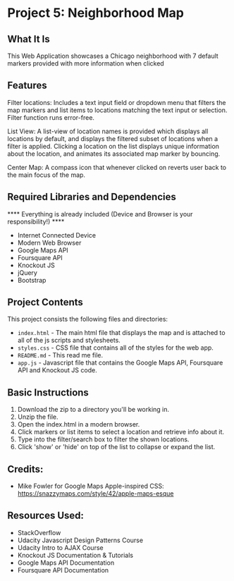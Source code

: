 # Project 5: Neighborhood Map

## What It Is
This Web Application showcases a Chicago neighborhood with 7 default markers provided with more information when clicked

## Features
Filter locations: Includes a text input field or dropdown menu that filters the map markers and list items to locations
matching the text input or selection. Filter function runs error-free.

List View: A list-view of location names is provided which displays all locations by default, and displays the filtered
subset of locations when a filter is applied. Clicking a location on the list displays unique information about the
location, and animates its associated map marker by bouncing.

Center Map: A compass icon that whenever clicked on reverts user back to the main focus of the map.

## Required Libraries and Dependencies
**** Everything is already included (Device and Browser is your responsibility!) ****

* Internet Connected Device
* Modern Web Browser
* Google Maps API
* Foursquare API
* Knockout JS
* jQuery
* Bootstrap

## Project Contents
This project consists the following files and directories:

* `index.html` - The main html file that displays the map and is attached to all of the js scripts and stylesheets.
* `styles.css` - CSS file that contains all of the styles for the web app.
* `README.md` - This read me file.
* `app.js` - Javascript file that contains the Google Maps API, Foursquare API and Knockout JS code.

## Basic Instructions
1. Download the zip to a directory you'll be working in.
2. Unzip the file.
3. Open the index.html in a modern browser.
4. Click markers or list items to select a location and retrieve info about it.
5. Type into the filter/search box to filter the shown locations.
6. Click 'show' or 'hide' on top of the list to collapse or expand the list.

## Credits:
* Mike Fowler for Google Maps Apple-inspired CSS: https://snazzymaps.com/style/42/apple-maps-esque

## Resources Used:
* StackOverflow
* Udacity Javascript Design Patterns Course
* Udacity Intro to AJAX Course
* Knockout JS Documentation & Tutorials
* Google Maps API Documentation
* Foursquare API Documentation
